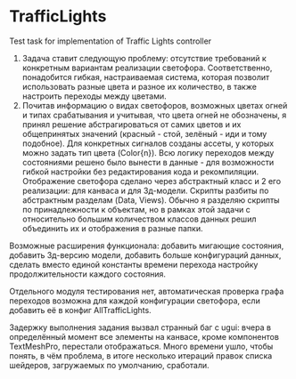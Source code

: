 # TrafficLights
Test task for implementation of Traffic Lights controller

1. Задача ставит следующую проблему: отсутствие требований к конкретным вариантам реализации светофора. Соответственно, понадобится гибкая, настраиваемая система, которая позволит использовать разные цвета и разное их количество, в также настроить переходы между цветами.
2. Почитав информацию о видах светофоров, возможных цветах огней и типах срабатывания и учитывая, что цвета огней не обозначены, я принял решение абстрагироваться от самих цветов и их общепринятых значений (красный - стой, зелёный - иди и тому подобное). Для конкретных сигналов созданы ассеты, у которых можно задать тип цвета (Color{n}). Всю логику переходов между состояниями решено было вынести в данные - для возможности гибкой настройки без редактирования кода и рекомпиляции.
Отображение светофора сделано через абстрактный класс и 2 его реализации: для канваса и для 3д-модели.
Скрипты разбиты по абстрактным разделам (Data, Views). Обычно я разделяю скрипты по принадлежности к объектам, но в рамках этой задачи с относительно большим количеством классов данных решил объединить их и отображения в разные папки.

Возможные расширения функционала: добавить мигающие состояния, добавить 3д-версию модели, добавить больше конфигураций данных, сделать вместо единой константы времени перехода настройку продолжительности каждого состояния.

Отдельного модуля тестирования нет, автоматическая проверка графа переходов возможна для каждой конфигурации светофора, если добавить её в конфиг AllTrafficLights.

Задержку выполнения задания вызвал странный баг с ugui: вчера в определённый момент все элементы на канвасе, кроме компонентов TextMeshPro, перестали отображаться. Много времени ушло, чтобы понять, в чём проблема, в итоге несколько итераций правок списка шейдеров, загружаемых по умолчанию, сработали.
